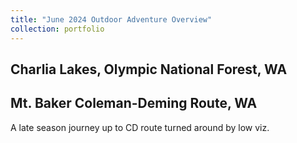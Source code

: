 ```yaml
---
title: "June 2024 Outdoor Adventure Overview"
collection: portfolio
---
```

## Charlia Lakes, Olympic National Forest, WA

<div class="strava-embed-placeholder" data-embed-type="activity" data-embed-id="11723429006" data-style="standard" data-from-embed="false"></div><script src="https://strava-embeds.com/embed.js"></script>

## Mt. Baker Coleman-Deming Route, WA
A late season journey up to CD route turned around by low viz.

<div class="strava-embed-placeholder" data-embed-type="activity" data-embed-id="11771361713" data-style="standard" data-from-embed="false"></div><script src="https://strava-embeds.com/embed.js"></script>